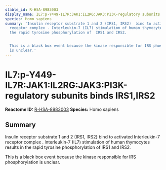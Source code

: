 ```yaml
---
stable_id: R-HSA-8983003
display_name: IL7:p-Y449-IL7R:JAK1:IL2RG:JAK3:PI3K-regulatory subunits binds IRS1,IRS2
species: Homo sapiens
summary: 'Insulin receptor substrate 1 and 2 (IRS1, IRS2)  bind to activated Interleukin-7
  receptor complex . Interleukin-7 (IL7) stimulation of human thymocytes results in
  the rapid tyrosine phosphorylation of  IRS1 and IRS2.


  This is a black box event because the kinase responsible for IRS phosphorylation
  is unclear.'
---
```


# IL7:p-Y449-IL7R:JAK1:IL2RG:JAK3:PI3K-regulatory subunits binds IRS1,IRS2
**Reactome ID:** [R-HSA-8983003](https://reactome.org/content/detail/R-HSA-8983003)
**Species:** Homo sapiens

## Summary

Insulin receptor substrate 1 and 2 (IRS1, IRS2)  bind to activated Interleukin-7 receptor complex . Interleukin-7 (IL7) stimulation of human thymocytes results in the rapid tyrosine phosphorylation of  IRS1 and IRS2.

This is a black box event because the kinase responsible for IRS phosphorylation is unclear.
